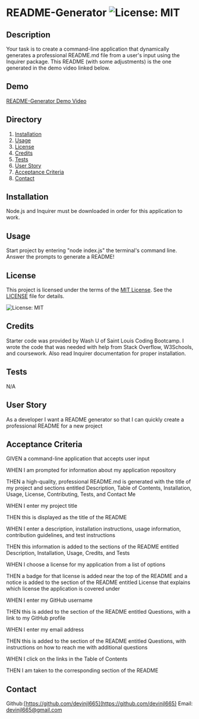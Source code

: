 # README-Generator ![License: MIT](https://img.shields.io/badge/License-MIT-yellow.svg)
    
## Description
    
Your task is to create a command-line application that dynamically generates a professional README.md file from a user's input using the Inquirer package. This README (with some adjustments) is the one generated in the demo video linked below.

## Demo

<a href="https://drive.google.com/file/d/1AVtqIubrzSsM2Mhj1JKHDdeIx8qSR7Sk/view?usp=drive_link"> README-Generator Demo Video </a>
    
## Directory
    
1. [Installation](#installation)
2. [Usage](#usage)
3. [License](#license)
4. [Credits](#credits)
5. [Tests](#tests)
6. [User Story](#user-story)
7. [Acceptance Criteria](#acceptance-criteria)
8. [Contact](#contact)
    
## Installation 

Node.js and Inquirer must be downloaded in order for this application to work.

## Usage

Start project by entering "node index.js" the terminal's command line. Answer the prompts to generate a README!

## License
    
This project is licensed under the terms of the [MIT License](https://opensource.org/licenses/MIT). See the [LICENSE](LICENSE) file for details.

![License: MIT](https://img.shields.io/badge/License-MIT-yellow.svg)


## Credits

Starter code was provided by Wash U of Saint Louis Coding Bootcamp. I wrote the code that was needed with help from Stack Overflow, W3Schools, and coursework. Also read Inquirer documentation for proper installation.

## Tests

N/A

## User Story

As a developer I want a README generator so that I can quickly create a professional README for a new project


## Acceptance Criteria

GIVEN a command-line application that accepts user input

WHEN I am prompted for information about my application repository

THEN a high-quality, professional README.md is generated with the title of my project and sections entitled Description, Table of Contents, Installation, Usage, License, Contributing, Tests, and Contact Me

WHEN I enter my project title

THEN this is displayed as the title of the README

WHEN I enter a description, installation instructions, usage information, contribution guidelines, and test instructions

THEN this information is added to the sections of the README entitled Description, Installation, Usage, Credits, and Tests

WHEN I choose a license for my application from a list of options

THEN a badge for that license is added near the top of the README and a notice is added to the section of the README entitled License that explains which license the application is covered under

WHEN I enter my GitHub username

THEN this is added to the section of the README entitled Questions, with a link to my GitHub profile

WHEN I enter my email address

THEN this is added to the section of the README entitled Questions, with instructions on how to reach me with additional questions

WHEN I click on the links in the Table of Contents

THEN I am taken to the corresponding section of the README

## Contact

Github:[https://github.com/devinjl665](https://github.com/devinjl665)
Email: devinjl665@gmail.com
